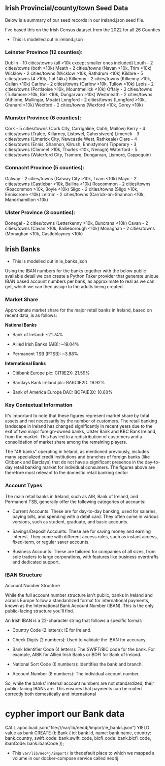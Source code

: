 ## Irish Provincial/county/town Seed Data

Below is a summary of our seed records in our ireland.json seed file.

I've based this on the Irish Census dataset from the 2022 for all 26 Counties

- This is modelled out in ireland.json

### Leinster Province (12 counties):
Dublin    - 10 cities/towns (all >10k except smaller ones included)
Louth     - 2 cities/towns (both >10k)
Meath     - 2 cities/towns (Navan >10k, Trim <10k)
Wicklow   - 2 cities/towns (Wicklow >10k, Rathdrum <10k)
Kildare   - 5 cities/towns (4 >10k, 1 at 14k+)
Kilkenny  - 2 cities/towns (Kilkenny >10k, Callan <10k)
Carlow    - 2 cities/towns (Carlow >10k, Tullow <10k)
Laois     - 2 cities/towns (Portlaoise >10k, Mountmellick <10k)
Offaly    - 3 cities/towns (Tullamore >10k, Birr <10k, Dungarvan >10k)
Westmeath - 2 cities/towns (Athlone, Mullingar, Moate)
Longford  - 2 cities/towns (Longford >10k, Granard <10k)
Wexford   - 2 cities/towns (Wexford >10k, Gorey <10k)


### Munster Province (6 counties):
Cork      - 5 cities/towns (Cork City, Carrigaline, Cobh, Mallow)
Kerry     - 4 cities/towns (Tralee, Killarney, Listowel, Cahersiveen)
Limerick  - 3 cities/towns (Limerick City, Newcastle West, Rathkeale)
Clare     - 4 cities/towns (Ennis, Shannon, Kilrush, Ennistymon)
Tipperary - 3 cities/towns (Clonmel >10k, Thurles <10k, Nenagh)
Waterford - 5 cities/towns (Waterford City, Tramore, Dungarvan, Lismore, Cappoquin)


### Connacht Province (5 counties):
Galway    - 2 cities/towns (Galway City >10k, Tuam <10k)
Mayo      - 2 cities/towns (Castlebar >10k, Ballina >10k)
Roscommon - 2 cities/towns (Roscommon >10k, Boyle <10k)
Sligo     - 2 cities/towns (Sligo >10k, Enniscrone <10k)
Leitrim   - 2 cities/towns (Carrick-on-Shannon <10k, Manorhamilton <10k)


### Ulster Province (3 counties):
Donegal   - 2 cities/towns (Letterkenny >10k, Buncrana <10k)
Cavan     - 2 cities/towns (Cavan >10k, Bailieborough <10k)
Monaghan  - 2 cities/towns (Monaghan <10k, Castleblayney <10k)



## Irish Banks

- This is modelled out in ie_banks.json
  
Using the IBAN numbers for the banks together with the below public available detail we can create a Python Faker provider that generate unique IBAN based account numbers per bank, as approximate to real as we can get, which we can then assign to the adults being created.


### Market Share

Approximate market share for the major retail banks in Ireland, based on recent data, is as follows:

**National Banks**

- Bank of Ireland: ~21.74%

- Allied Irish Banks (AIB): ~19.04%

- Permanent TSB (PTSB): ~3.88%

**International Banks**

- Citibank Europe plc: CITIIE2X: 21.59%

- Barclays Bank Ireland plc: BARCIE2D: 19.92%

- Bank of America Europe DAC: BOFAIE3X: 10.60%


### Key Contextual Information

It's important to note that these figures represent market share by total assets and not necessarily by the number of customers. The retail banking landscape in Ireland has changed significantly in recent years due to the exit of two major foreign-owned banks, Ulster Bank and KBC Bank Ireland, from the market. This has led to a redistribution of customers and a consolidation of market share among the remaining players.

The "48 banks" operating in Ireland, as mentioned previously, includes many specialized credit institutions and branches of foreign banks (like Citibank and Barclays) that do not have a significant presence in the day-to-day retail banking market for individual consumers. The figures above are therefore most relevant to the domestic retail banking sector


### Account Types

The main retail banks in Ireland, such as AIB, Bank of Ireland, and Permanent TSB, generally offer the following categories of accounts:

- Current Accounts: These are for day-to-day banking, used for salaries, paying bills, and spending with a debit card. They often come in various versions, such as student, graduate, and basic accounts.

- Savings/Deposit Accounts: These are for saving money and earning interest. They come with different access rules, such as instant access, fixed-term, or regular saver accounts.

- Business Accounts: These are tailored for companies of all sizes, from sole traders to large corporations, with features like business overdrafts and dedicated support.


### IBAN Structure

Account Number Structure

While the full account number structure isn't public, banks in Ireland and across Europe follow a standardized format for international payments, known as the International Bank Account Number (IBAN). This is the only public-facing structure you'll find.

An Irish IBAN is a 22-character string that follows a specific format:

- Country Code (2 letters): IE for Ireland.

- Check Digits (2 numbers): Used to validate the IBAN for accuracy.

- Bank Identifier Code (4 letters): The SWIFT/BIC code for the bank. For example, AIBK for Allied Irish Banks or BOFI for Bank of Ireland.

- National Sort Code (6 numbers): Identifies the bank and branch.

- Account Number (8 numbers): The individual account number.

So, while the banks' internal account numbers are not standardized, their public-facing IBANs are. This ensures that payments can be routed correctly both domestically and international



# cypher import our Bank data

CALL apoc.load.json("file:///var/lib/neo4j/import/ie_banks.json") YIELD value as bank
CREATE (b:Bank {
  id: bank.id,
  name: bank.name,
  country: bank.country,
  swift_code: bank.swift_code,
  bicfi_code: bank.bicfi_code,
  ibanCode: bank.ibanCode
});

- This `var/lib/neo4j/import/` is thedefault place to which we mapped a volume in our docker-compose service called neo4j.